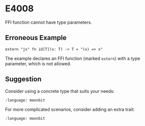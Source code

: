 # E4008

FFI function cannot have type parameters.

## Erroneous Example

```moonbit
extern "js" fn id[T](x: T) -> T = "(x) => x"
```

The example declares an FFI function (marked `extern`) with a type parameter,
which is not allowed.

## Suggestion

Consider using a concrete type that suits your needs:

```{literalinclude} /sources/error_codes/E4008_fixed/top.mbt
:language: moonbit
```

For more complicated scenarios, consider adding an extra trait:

```{literalinclude} /sources/error_codes/E4008_fixed/top_1.mbt
:language: moonbit
```
